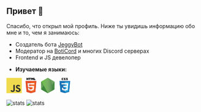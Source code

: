 ## Привет 👋

Спасибо, что открыл мой профиль. Ниже ты увидишь информацию обо мне и то, чем я занимаюсь:
- Создатель бота [JeggyBot](https://www.jeggybot.ml)
- Модератор на [BotiCord](https://boticord.top) и многих Discord серверах
- Frontend и JS девелопер
+ **Изучаемые языки:**

<img height="40" src="https://raw.githubusercontent.com/github/explore/80688e429a7d4ef2fca1e82350fe8e3517d3494d/topics/javascript/javascript.png">  <img height="40" src="https://raw.githubusercontent.com/github/explore/80688e429a7d4ef2fca1e82350fe8e3517d3494d/topics/html/html.png">  <img height="40" src="https://raw.githubusercontent.com/github/explore/80688e429a7d4ef2fca1e82350fe8e3517d3494d/topics/nodejs/nodejs.png">  <img height="40" src="https://raw.githubusercontent.com/github/explore/80688e429a7d4ef2fca1e82350fe8e3517d3494d/topics/css/css.png"> 

![stats](https://github-readme-stats.vercel.app/api?username=MrVaDiM4iK&show_icons=true&theme=dark)
![stats](https://github-readme-stats.vercel.app/api/top-langs/?username=MrVaDiM4iK&show_icons=true&theme=dark)
